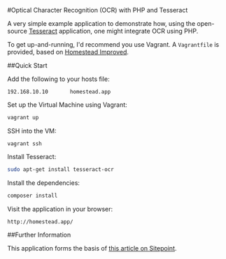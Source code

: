 #Optical Character Recognition (OCR) with PHP and Tesseract

A very simple example application to demonstrate how, using the open-source [Tesseract](https://github.com/tesseract-ocr/tesseract) application, one might integrate OCR using PHP.

To get up-and-running, I'd recommend you use Vagrant. A `Vagrantfile` is provided, based on [Homestead Improved](https://github.com/Swader/homestead_improved).

##Quick Start

Add the following to your hosts file:

```
192.168.10.10		homestead.app
```

Set up the Virtual Machine using Vagrant:

```bash
vagrant up
```

SSH into the VM:

```
vagrant ssh
```

Install Tesseract:

```bash
sudo apt-get install tesseract-ocr
```

Install the dependencies:

```bash
composer install
```

Visit the application in your browser:

```
http://homestead.app/
```

##Further Information

This application forms the basis of [this article on Sitepoint](http://www.sitepoint.com/ocr-in-php-read-text-from-images-with-tesseract/).

